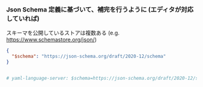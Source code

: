 ### Json Schema 定義に基づいて、補完を行うように (エディタが対応していれば)

スキーマを公開しているストアは複数ある
(e.g. https://www.schemastore.org/json/)

```json
{
  "$schema": "https://json-schema.org/draft/2020-12/schema"
}
```

```yaml

# yaml-language-server: $schema=https://json-schema.org/draft/2020-12/schema
```
